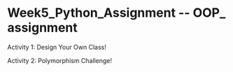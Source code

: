 # Week5_Python_Assignment -- OOP_ assignment
Activity 1: Design Your Own Class!

Activity 2: Polymorphism Challenge!
